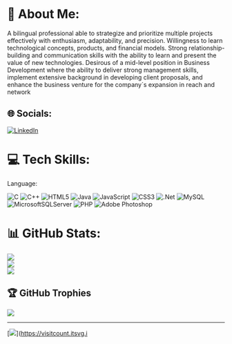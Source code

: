 # 💫 About Me:
A bilingual professional able to strategize and prioritize multiple projects effectively with enthusiasm, adaptability, and precision. Willingness to learn technological concepts, products, and financial models. Strong relationship-building and communication skills with the ability to learn and present the value of new technologies. Desirous of a mid-level position in Business Development where the ability to deliver strong management skills, implement extensive background in developing client proposals, and enhance the business venture for the company`s expansion in reach and network


## 🌐 Socials:
[![LinkedIn](https://img.shields.io/badge/LinkedIn-%230077B5.svg?logo=linkedin&logoColor=white)](https://linkedin.com/in/https://www.linkedin.com/in/istyakahamed/) 

# 💻 Tech Skills:
Language:

![C](https://img.shields.io/badge/c-%2300599C.svg?style=for-the-badge&logo=c&logoColor=white) ![C++](https://img.shields.io/badge/c++-%2300599C.svg?style=for-the-badge&logo=c%2B%2B&logoColor=white) ![HTML5](https://img.shields.io/badge/html5-%23E34F26.svg?style=for-the-badge&logo=html5&logoColor=white) ![Java](https://img.shields.io/badge/java-%23ED8B00.svg?style=for-the-badge&logo=java&logoColor=white) ![JavaScript](https://img.shields.io/badge/javascript-%23323330.svg?style=for-the-badge&logo=javascript&logoColor=%23F7DF1E) ![CSS3](https://img.shields.io/badge/css3-%231572B6.svg?style=for-the-badge&logo=css3&logoColor=white) ![.Net](https://img.shields.io/badge/.NET-5C2D91?style=for-the-badge&logo=.net&logoColor=white) ![MySQL](https://img.shields.io/badge/mysql-%2300f.svg?style=for-the-badge&logo=mysql&logoColor=white) ![MicrosoftSQLServer](https://img.shields.io/badge/Microsoft%20SQL%20Sever-CC2927?style=for-the-badge&logo=microsoft%20sql%20server&logoColor=white) ![PHP](https://img.shields.io/badge/php-%23777BB4.svg?style=for-the-badge&logo=php&logoColor=white) ![Adobe Photoshop](https://img.shields.io/badge/adobephotoshop-%2331A8FF.svg?style=for-the-badge&logo=adobephotoshop&logoColor=white)
# 📊 GitHub Stats:
![](https://github-readme-stats.vercel.app/api?username=istyak&theme=dark&hide_border=false&include_all_commits=false&count_private=false)<br/>
![](https://github-readme-streak-stats.herokuapp.com/?user=istyak&theme=dark&hide_border=false)<br/>
![](https://github-readme-stats.vercel.app/api/top-langs/?username=istyak&theme=dark&hide_border=false&include_all_commits=false&count_private=false&layout=compact)

## 🏆 GitHub Trophies
![](https://github-profile-trophy.vercel.app/?username=istyak&theme=radical&no-frame=true&no-bg=false&margin-w=4)

---
[![](https://visitcount.itsvg.in/api?id=istyak&icon=0&color=0)](https://visitcount.itsvg.i
